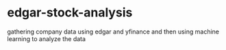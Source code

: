 # edgar-stock-analysis
gathering company data using edgar and yfinance and then using machine learning to analyze the data
